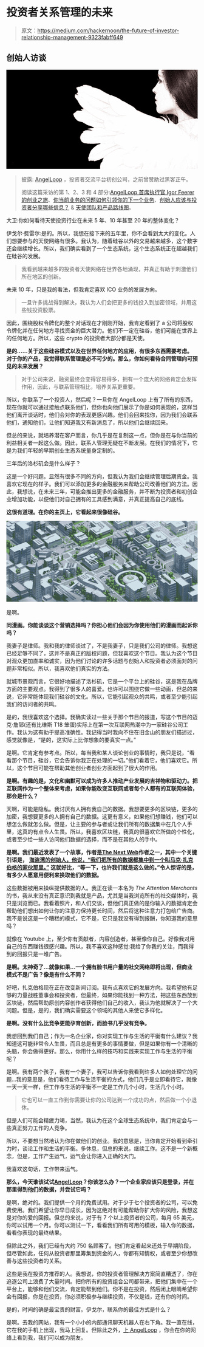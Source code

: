 # 投资者关系管理的未来

> 原文：<https://medium.com/hackernoon/the-future-of-investor-relationship-management-9323fabff649>

## 创始人访谈

![](img/c1afb9ff619e8f3a7fc290a526b2afef.png)

> 披露: [AngelLoop](https://goo.gl/G7ZSp6) ，投资者交流平台初创公司，之前曾赞助过黑客正午。
> 
> 阅读这篇采访的第 1、2、3 和 4 部分:[AngelLoop 首席执行官 Igor Feerer 的创业之旅](https://hackernoon.com/tentrepreneurial-journey-of-angelloop-ceo-igor-feerer-b9029748a002)、[你当前业务的问题如何引领你的下一个业务](https://hackernoon.com/how-the-problem-of-your-current-business-can-lead-to-your-next-business-842b1f786652)、[创始人应该与投资者分享哪些信息？](https://hackernoon.com/what-information-should-founders-share-with-their-investors-360619add450) & [天使团队和产品路线图](https://hackernoon.com/the-angelloop-team-and-product-roadmap-8d1af1eddc9d)。

大卫:你如何看待天使投资行业在未来 5 年、10 年甚至 20 年的整体变化？

伊戈尔·费雷尔:是的。所以，我想在接下来的五年里，你不会看到太大的变化。人们想要参与的天使网络有很多。我认为，随着硅谷以外的交易越来越多，这个数字还会继续增长。所以，我们确实看到了一个生态系统，这个生态系统正在超越我们在硅谷的发展。

> 我看到越来越多的投资者天使网络在世界各地涌现，并真正有助于刺激他们所在地区的创新。

未来 10 年，只是我的看法，但我肯定喜欢 ICO 业务的发展方向。

> 一旦许多挑战得到解决，我认为人们会把更多的钱投入到加密领域，并用这些钱投资股票。

因此，围绕股权令牌化的整个对话现在才刚刚开始，我肯定看到了 a 公司将股权令牌化并在任何地方寻找资金的巨大潜力。他们不一定在硅谷，他们可能在世界上的任何地方。所以，这些 crypto 的投资者大部分都是天使。

**是的……关于这些硅谷模式以及在世界任何地方的应用，有很多东西需要考虑。对于你的产品，我觉得联系管理是必不可少的。那么，你如何看待合同管理向可预见的未来发展？**

> 对于公司来说，融资最终会变得容易得多，拥有一个庞大的网络肯定会发挥作用，因此，与联系管理相比，培养关系更重要。

所以，你联系了一个投资人，然后呢？一旦你在 AngelLoop 上有了所有的东西，现在你就可以通过接触点联系他们，但你也向他们展示了你是如何表现的，这样当他们离开谈话时，他们会对你的表现更感兴趣。他们会回来找你，因为我们会联系他们，通知他们，让他们知道我又有新消息了，所以他们会继续回来。

但总的来说，就培养潜在客户而言，你几乎是在复制这一点，但你是在与你当前的利益相关者一起这么做。因此，联系人管理无疑在不断发展。在我们的情况下，它是为我们年轻的早期创业生态系统量身定制的。

三年后的洛杉矶会是什么样子？

这是一个好问题。显然有很多不同的方向，但我认为我们会继续管理后期资金。我喜欢它现在的样子。我们可以添加更多的金融服务来帮助公司改善他们的方法。因此，我想说，在未来三年，可能会推出更多的金融服务，并不断为投资者和初创企业增加功能，以便他们对自己拥有的工具感到满意，并真正提高自己的底线。

**这很有道理。在你的主页上，它看起来很像硅谷。**

![](img/26f049e0ca24b843c9365919fb795608.png)

是啊。

**同漫画。你能谈谈这个营销选择吗？你担心他们会因为你使用他们的漫画而起诉你吗？**

我妻子是律师。我和我的律师谈过了，不是我妻子，只是我们公司的律师。我想这已经足够不同了，这并不是真正的版权问题，但我喜欢这个节目。我认为这个节目对观众更加直率和诚实，因为他们讨论的许多话题与创始人和投资者必须面对的问题非常相似。所以，我喜欢他们真实的方法。

就城市景观而言，它很好地描述了洛杉矶，它是一个平台上的硅谷，这是我在品牌方面的主要观点。我得到了很多人的喜爱。也许可以围绕它做一些动画，但总的来说，它非常能体现我们硅谷的文化。所以，它能引起观众的共鸣，或者至少能引起我们的访问者的共鸣。

是的，我很喜欢这个选择。我确实读过一些关于那个节目的报道，写这个节目的迈克·詹郅(还有比维斯 T18 笨蛋)实际上在第一次互联网热潮中为一家硅谷公司工作。我认为这有助于提高准确性。我记得当时我向不住在旧金山的朋友们描述过，感觉就像是，“是的，这实际上比你想象的要真实一点。”

是啊。它肯定有参考点。所以，每当我和某人谈论创业的事情时，我只是说，“看看那个节目，硅谷，它会告诉你我正在处理的一切。”他们看着它，他们喜欢它。所以，这个节目可能在帮助其他创业者创业方面起到了很大的作用。

**是啊。有趣的是，文化和幽默可以成为许多人推动产业发展的吉祥物和驱动力。把互联网作为一个整体来考虑，如果你能改变互联网或者每个人都有的互联网体验，那会是什么？**

天啊，可能是隐私。我讨厌有人拥有我自己的数据。我想要更多的区块链，更多的加密，我想要更多的人拥有自己的数据。这更有意义，如果他们想赚钱，他们可以想怎么做就怎么做。但是，让主要的参与者或让我们所有的数据集中在几个人手里，这真的有点令人生畏。所以，我喜欢区块链，我真的很喜欢它所做的个性化，或者至少给一些人访问他们数据的选择，而不是在其他人的手中。

**是啊。我们最近发表了一个故事，作者是**[**The Next Web**](http://hackernoon.com/tnw)**作者之一，其中一个关键引语是，** [**海盗湾的创始人，他说，“我们把所有的数据都集中到一个叫马克·扎克伯格的家伙那里。”**](https://hackernoon.com/weve-centralized-all-of-our-data-to-a-guy-called-mark-zuckerberg-says-pirate-bay-founder-4b503e6485db) **这就好比，“等一下，也许我们就是这么做的。”令人惊讶的是，有多少人愿意用便利来换取他们的数据。**

这些数据被用来操纵提供数据的人。我正在读一本名为 *The Attention Merchants* 的书，我从来没有真正意识到我就是产品，尤其是当我浏览所有的社交媒体时，我只是浏览而已。我看着照片，和人们交谈，但他们真正做的是你输入的数据肯定会帮助他们想出如何让你的注意力保持更长时间，然后将这种注意力打包给广告商。我不是说这是一个糟糕的模式，它不是，它只是我没有得到报酬，你知道我的意思吗？

就像在 Youtube 上，至少你有贡献者，内容创造者，甚至像你自己。好像我对用自己的东西赚钱很感兴趣。所以，我不喜欢这种感觉:我给了你我的关注，而我得到的回报只是一堆广告。

**是啊。太神奇了…就像如果…一个拥有脸书用户量的社交网络即将出现，但商业模式不是广告？像是有什么不同？**

好吧，扎克伯格现在正在改变新闻订阅。我有点喜欢它的发展方向。我希望他有足够的力量战胜董事会和投资者，但最终，如果你能找到一种方法，把这些东西放到区块链，然后帮助原创内容创作者获得他们自己的收入，我认为他就解决了一个大问题。但是，是的，我们确实需要这个领域的其他人来使它多样化。

**是啊。没有什么比竞争更能孕育创新，而脸书几乎没有竞争。**

我想回到我们自己；作为一名企业家，你对实现工作与生活的平衡有什么建议？我知道这可能非常令人生畏，而且总是有更多的事情要做，但是如果你有一个清晰的头脑，你会做得更好。那么，你用什么样的技巧和实践来实现工作与生活的平衡呢？

是啊。我有两个孩子，我有一个妻子，我可以告诉你我看到许多人如何处理它的问题…我的意思是，他们看待工作与生活平衡的方式，他们几乎是立即看待它，就像一天一天一样，但工作与生活的平衡不一定是工作几个小时，生活几个小时。

> 它也可以一直工作到你需要让你的公司达到一个成功的点，然后做一个小退休。

但是人们可能会精疲力竭，当然，我认为在这个全球生态系统中，我们肯定会与一些真正努力工作的人竞争。

所以，不要想当然地认为你在做他们的创业。我的意思是，当你肯定开始看到牵引力时，谈论工作和生活的平衡。多休息，但总的来说，继续工作。这不是一个新概念，但是，工作产生运气，运气会让你进入正确的大门。

我喜欢这句话，工作带来运气。

**那么，今天谁该试试**[**AngelLoop**](https://goo.gl/G7ZSp6)**？你该怎么办？一个企业家应该只是登录，并在那里得到他们的数据，并尝试它吗？**

是啊，绝对的。我们提供一个月的免费试用。对于少于七个投资者的公司，可以免费使用。我们希望让你早日成长，因为这绝对有可能帮助你扩大你的风险，我想这是对你的爱的回报。但总的来说，对于有 7 个以上投资者的公司，每月 65 美元，你可以试用一个月。你可以测试一下，看看我们所有可用的模板，输入你的数据，看看你表现的最终结果。

但除此之外，我们已经有大约 750 名顾客了。他们肯定看起来还处于早期阶段，但尽管如此，任何从投资者那里筹集到资金的人，你都有知情权，或者至少你想改善与这些投资者的关系。

这些是我在投资方推荐的人。我想说，你的投资者管理解决方案简直糟透了，你在追逐公司上浪费了大量时间。把你所有的投资组合公司都带来，把他们集中在一个平台上，能够和他们交流，肯定能帮到他们。你不是在投资，然后闭上眼睛希望你会有回报，你是在投资，你必须积极参与继续投资，不仅是钱，还有你的时间。

是的，时间的确是最宝贵的财富。伊戈尔，联系你的最佳方式是什么？

是啊。去我的网站，我有一个小小的内部通讯聊天机器人在右下角。我一直在线，它在我的手机上出现，我马上回复。但除此之外，[上 AngelLoop](https://goo.gl/G7ZSp6) ，你会在你的网络上看到我，我们可以成为朋友。